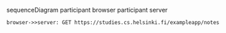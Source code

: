 sequenceDiagram
    participant browser
    participant server

    browser->>server: GET https://studies.cs.helsinki.fi/exampleapp/notes
    

